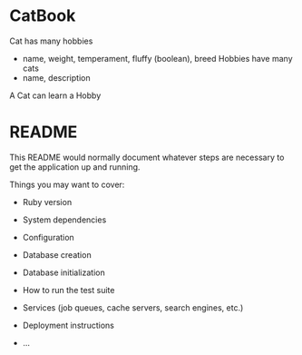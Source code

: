 # CatBook

Cat has many hobbies
+ name, weight, temperament, fluffy (boolean), breed
Hobbies have many cats
+ name, description

A Cat can learn a Hobby

# README

This README would normally document whatever steps are necessary to get the
application up and running.

Things you may want to cover:

* Ruby version

* System dependencies

* Configuration

* Database creation

* Database initialization

* How to run the test suite

* Services (job queues, cache servers, search engines, etc.)

* Deployment instructions

* ...
